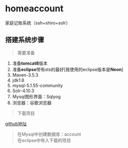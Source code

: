 
#  homeaccount
家庭记账系统（ssh+shiro+solr）

##  搭建系统步骤
  >  需要准备  
  
   1.  准备**tomcat8**版本  
   2.  准备**eclipse**带有sts的最好\[我使用的eclipse版本是**Neon**\]  
   3.  Maven-3.5.3  
   4.  jdk1.8  
   5.  mysql-5.1.55-community  
   6.  Solr-4.10.3
   7.    Mysql图形界面：Sqlyog
   8.  浏览器：谷歌浏览器
   
   >  下载项目  
   
   [github地址](https://github.com/jianghuxiaoao/homeaccount)  
   
   >  在Mysql中创建数据库：account  
   >  在eclipse中导入下载的项目 
